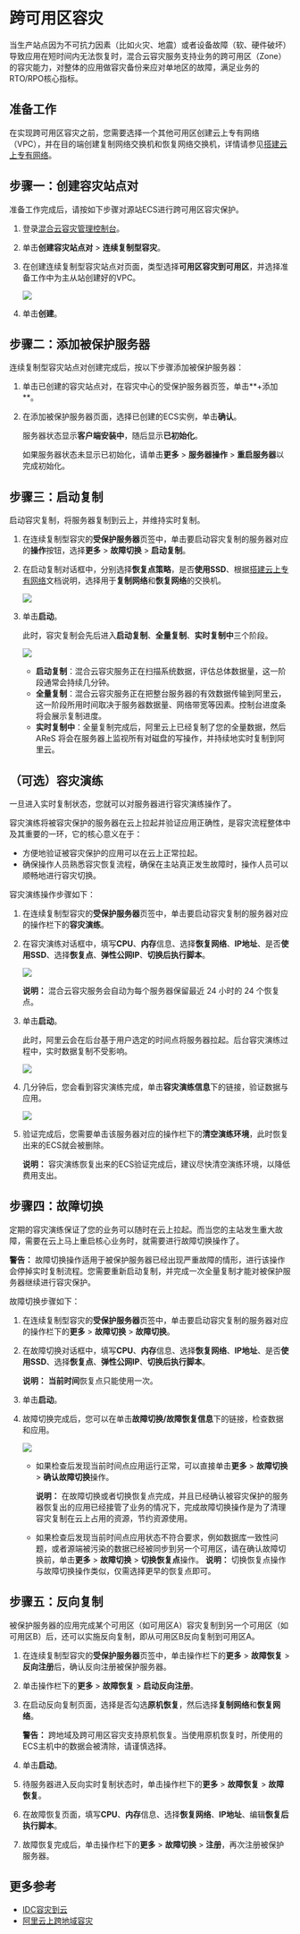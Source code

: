 # 跨可用区容灾

当生产站点因为不可抗力因素（比如火灾、地震）或者设备故障（软、硬件破坏）导致应用在短时间内无法恢复时，混合云容灾服务支持业务的跨可用区（Zone）的容灾能力，对整体的应用做容灾备份来应对单地区的故障，满足业务的RTO/RPO核心指标。

## 准备工作

在实现跨可用区容灾之前，您需要选择一个其他可用区创建云上专有网络（VPC），并在目的端创建复制网络交换机和恢复网络交换机，详情请参见[搭建云上专有网络](/cn.zh-CN/连续复制型容灾（CDR）/IDC容灾到云/步骤一：搭建云上专有网络.md)。

## 步骤一：创建容灾站点对

准备工作完成后，请按如下步骤对源站ECS进行跨可用区容灾保护。

1.  登录[混合云容灾管理控制台](https://hdr.console.aliyun.com)。

2.  单击**创建容灾站点对** \> **连续复制型容灾**。

3.  在创建连续复制型容灾站点对页面，类型选择**可用区容灾到可用区**，并选择准备工作中为主从站创建好的VPC。

    ![](https://static-aliyun-doc.oss-accelerate.aliyuncs.com/assets/img/zh-CN/2544725751/p62461.jpg)

4.  单击**创建**。


## 步骤二：添加被保护服务器

连续复制型容灾站点对创建完成后，按以下步骤添加被保护服务器：

1.  单击已创建的容灾站点对，在容灾中心的受保护服务器页签，单击**+添加**。

2.  在添加被保护服务器页面，选择已创建的ECS实例，单击**确认**。

    服务器状态显示**客户端安装中**，随后显示**已初始化**。

    如果服务器状态未显示已初始化，请单击**更多** \> **服务器操作** \> **重启服务器**以完成初始化。


## 步骤三：启动复制

启动容灾复制，将服务器复制到云上，并维持实时复制。

1.  在连续复制型容灾的**受保护服务器**页签中，单击要启动容灾复制的服务器对应的**操作**按钮，选择**更多** \> **故障切换** \> **启动复制**。

2.  在启动复制对话框中，分别选择**恢复点策略**，是否**使用SSD**、根据[搭建云上专有网络](/cn.zh-CN/连续复制型容灾（CDR）/IDC容灾到云/步骤一：搭建云上专有网络.md)文档说明，选择用于**复制网络**和**恢复网络**的交换机。

    ![](https://static-aliyun-doc.oss-accelerate.aliyuncs.com/assets/img/zh-CN/8785298851/p54552.jpg)

3.  单击**启动**。

    此时，容灾复制会先后进入**启动复制**、**全量复制**、**实时复制中**三个阶段。

    ![](https://static-aliyun-doc.oss-accelerate.aliyuncs.com/assets/img/zh-CN/4889827951/p33816.png)

    -   **启动复制**：混合云容灾服务正在扫描系统数据，评估总体数据量，这一阶段通常会持续几分钟。
    -   **全量复制**：混合云容灾服务正在把整台服务器的有效数据传输到阿里云，这一阶段所用时间取决于服务器数据量、网络带宽等因素。控制台进度条将会展示复制进度。
    -   **实时复制中**：全量复制完成后，阿里云上已经复制了您的全量数据，然后 AReS 将会在服务器上监视所有对磁盘的写操作，并持续地实时复制到阿里云。

## （可选）容灾演练

一旦进入实时复制状态，您就可以对服务器进行容灾演练操作了。

容灾演练将被容灾保护的服务器在云上拉起并验证应用正确性，是容灾流程整体中及其重要的一环，它的核心意义在于：

-   方便地验证被容灾保护的应用可以在云上正常拉起。
-   确保操作人员熟悉容灾恢复流程，确保在主站真正发生故障时，操作人员可以顺畅地进行容灾切换。

容灾演练操作步骤如下：

1.  在连续复制型容灾的**受保护服务器**页签中，单击要启动容灾复制的服务器对应的操作栏下的**容灾演练**。

2.  在容灾演练对话框中，填写**CPU**、**内存**信息、选择**恢复网络**、**IP地址**、是否**使用SSD**、选择**恢复点**、**弹性公网IP**、**切换后执行脚本**。

    ![](https://static-aliyun-doc.oss-accelerate.aliyuncs.com/assets/img/zh-CN/9785298851/p62344.jpg)

    **说明：** 混合云容灾服务会自动为每个服务器保留最近 24 小时的 24 个恢复点。

3.  单击**启动**。

    此时，阿里云会在后台基于用户选定的时间点将服务器拉起。后台容灾演练过程中，实时数据复制不受影响。

    ![](https://static-aliyun-doc.oss-accelerate.aliyuncs.com/assets/img/zh-CN/9785298851/p54596.jpg)

4.  几分钟后，您会看到容灾演练完成，单击**容灾演练信息**下的链接，验证数据与应用。

    ![](https://static-aliyun-doc.oss-accelerate.aliyuncs.com/assets/img/zh-CN/9785298851/p54597.jpg)

5.  验证完成后，您需要单击该服务器对应的操作栏下的**清空演练环境**，此时恢复出来的ECS就会被删除。

    **说明：** 容灾演练恢复出来的ECS验证完成后，建议尽快清空演练环境，以降低费用支出。


## 步骤四：故障切换

定期的容灾演练保证了您的业务可以随时在云上拉起。而当您的主站发生重大故障，需要在云上马上重启核心业务时，就需要进行故障切换操作了。

**警告：** 故障切换操作适用于被保护服务器已经出现严重故障的情形，进行该操作会停掉实时复制流程。您需要重新启动复制，并完成一次全量复制才能对被保护服务器继续进行容灾保护。

故障切换步骤如下：

1.  在连续复制型容灾的**受保护服务器**页签中，单击要启动容灾复制的服务器对应的操作栏下的**更多** \> **故障切换** \> **故障切换**。

2.  在故障切换对话框中，填写**CPU**、**内存**信息、选择**恢复网络**、**IP地址**、是否**使用SSD**、选择**恢复点**、**弹性公网IP**、**切换后执行脚本**。

    **说明：** **当前时间**恢复点只能使用一次。

3.  单击**启动**。

4.  故障切换完成后，您可以在单击**故障切换/故障恢复信息**下的链接，检查数据和应用。

    ![](https://static-aliyun-doc.oss-accelerate.aliyuncs.com/assets/img/zh-CN/9785298851/p54601.jpg)

    -   如果检查后发现当前时间点应用运行正常，可以直接单击**更多** \> **故障切换** \> **确认故障切换**操作。

        **说明：** 在故障切换或者切换恢复点完成，并且已经确认被容灾保护的服务器恢复出的应用已经接管了业务的情况下，完成故障切换操作是为了清理容灾复制在云上占用的资源，节约资源使用。

    -   如果检查后发现当前时间点应用状态不符合要求，例如数据库一致性问题，或者源端被污染的数据已经被同步到另一个可用区，请在确认故障切换前，单击**更多** \> **故障切换** \> **切换恢复点**操作。
    **说明：** 切换恢复点操作与故障切换操作类似，仅需选择更早的恢复点即可。


## 步骤五：反向复制

被保护服务器的应用完成某个可用区（如可用区A）容灾复制到另一个可用区（如可用区B）后，还可以实施反向复制，即从可用区B反向复制到可用区A。

1.  在连续复制型容灾的**受保护服务器**页签中，单击操作栏下的**更多** \> **故障恢复** \> **反向注册**后，确认反向注册被保护服务器。

2.  单击操作栏下的**更多** \> **故障恢复** \> **启动反向注册**。

3.  在启动反向复制页面，选择是否勾选**原机恢复**，然后选择**复制网络**和**恢复网络**。

    **警告：** 跨地域及跨可用区容灾支持原机恢复。当使用原机恢复时，所使用的ECS主机中的数据会被清除，请谨慎选择。

4.  单击**启动**。

5.  待服务器进入反向实时复制状态时，单击操作栏下的**更多** \> **故障恢复** \> **故障恢复**。

6.  在故障恢复页面，填写**CPU**、**内存**信息、选择**恢复网络**、**IP地址**、编辑**恢复后执行脚本**。

7.  故障恢复完成后，单击操作栏下的**更多** \> **故障切换** \> **注册**，再次注册被保护服务器。


## 更多参考

-   [IDC容灾到云](/cn.zh-CN/连续复制型容灾（CDR）/IDC容灾到云/流程概览.md)
-   [阿里云上跨地域容灾](/cn.zh-CN/连续复制型容灾（CDR）/跨地域容灾.md)


